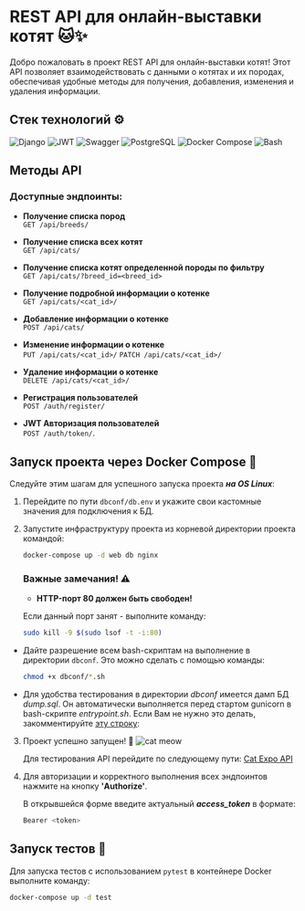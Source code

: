 # REST API для онлайн-выставки котят 🐱✨

Добро пожаловать в проект REST API для онлайн-выставки котят! Этот API позволяет взаимодействовать с данными о котятах и их породах, обеспечивая удобные методы для получения, добавления, изменения и удаления информации.

## Стек технологий ⚙️

![Django](https://img.icons8.com/color/48/000000/django.png)
![JWT](https://img.icons8.com/?size=48&id=rHpveptSuwDz&format=png&color=000000)
![Swagger](https://img.shields.io/badge/Swagger-85EA2D?logo=swagger&logoColor=white&style=for-the-badge)
![PostgreSQL](https://img.icons8.com/color/48/000000/postgreesql.png)
![Docker Compose](https://img.icons8.com/ios/48/000000/docker.png)
![Bash](https://img.icons8.com/color/48/000000/bash.png)

## Методы API

### Доступные эндпоинты:

- **Получение списка пород**  
  `GET /api/breeds/`

- **Получение списка всех котят**  
  `GET /api/cats/`

- **Получение списка котят определенной породы по фильтру**  
  `GET /api/cats/?breed_id=<breed_id>`

- **Получение подробной информации о котенке**  
  `GET /api/cats/<cat_id>/`

- **Добавление информации о котенке**  
  `POST /api/cats/`

- **Изменение информации о котенке**  
  `PUT /api/cats/<cat_id>/`
   `PATCH /api/cats/<cat_id>/`

- **Удаление информации о котенке**  
  `DELETE /api/cats/<cat_id>/`

- **Регистрация пользователей**  
  `POST /auth/register/`

- **JWT Авторизация пользователей**  
  `POST /auth/token/`.

## Запуск проекта через Docker Compose 🐳

Следуйте этим шагам для успешного запуска проекта **_на OS Linux_**:

1. Перейдите по пути `dbconf/db.env` и укажите свои кастомные значения для 
   подключения к БД.
  
2. Запустите инфраструктуру проекта из корневой директории проекта командой: 
   ```bash
   docker-compose up -d web db nginx
   ```
   ### Важные замечания! ⚠️

   - **HTTP-порт 80 должен быть свободен!**
   
   Если данный порт занят - выполните команду:
    ```bash 
    sudo kill -9 $(sudo lsof -t -i:80)
    ```
- Дайте разрешение всем bash-скриптам на выполнение в директории `dbconf`. Это можно сделать с помощью команды:

  ```bash
  chmod +x dbconf/*.sh
  ```
- Для удобства тестирования в директории _dbconf_ имеется дамп БД _dump.sql_. 
Он автоматически выполняется перед стартом gunicorn в bash-скрипте _entrypoint.sh_. 
Если Вам не нужно это делать, закомментируйте [эту строку](https://github.com/Gricana/cat_expo_API/blob/41cc4d8c974e7f96f2ba7c8a3a0d37ad783fa09f/dbconf/entrypoint.sh#L12):

3. Проект успешно запущен! 🎉 ![cat meow](https://img.icons8.com/?size=30&id=8VdeCQ3puqEp&format=png&color=000000)

    Для тестирования API перейдите по следующему 
    пути: [Cat Expo API](http://localhost/api/docs)

4. Для авторизации и корректного выполнения всех эндпоинтов нажмите на кнопку 
**'Authorize'**. 

    В открывшейся форме введите актуальный _**access_token**_ в формате:
    ```bash
    Bearer <token> 
    ```
  ## Запуск тестов 🧪

  Для запуска тестов с использованием `pytest` в контейнере Docker 
  выполните команду:
  ```bash
  docker-compose up -d test
  ``` 
